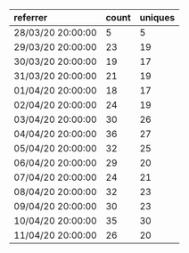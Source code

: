 | referrer          | count | uniques |
| :---------------- | :---- | :------ |
| 28/03/20 20:00:00 | 5     | 5       |
| 29/03/20 20:00:00 | 23    | 19      |
| 30/03/20 20:00:00 | 19    | 17      |
| 31/03/20 20:00:00 | 21    | 19      |
| 01/04/20 20:00:00 | 18    | 17      |
| 02/04/20 20:00:00 | 24    | 19      |
| 03/04/20 20:00:00 | 30    | 26      |
| 04/04/20 20:00:00 | 36    | 27      |
| 05/04/20 20:00:00 | 32    | 25      |
| 06/04/20 20:00:00 | 29    | 20      |
| 07/04/20 20:00:00 | 24    | 21      |
| 08/04/20 20:00:00 | 32    | 23      |
| 09/04/20 20:00:00 | 30    | 23      |
| 10/04/20 20:00:00 | 35    | 30      |
| 11/04/20 20:00:00 | 26    | 20      |